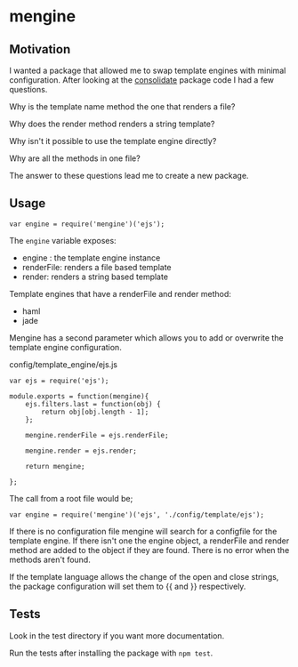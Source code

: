 # mengine

## Motivation

I wanted a package that allowed me to swap template engines with minimal configuration.
After looking at the [consolidate](https://www.npmjs.org/package/consolidate) package code I had a few questions.

Why is the template name method the one that renders a file?

Why does the render method renders a string template?

Why isn't it possible to use the template engine directly?

Why are all the methods in one file?

The answer to these questions lead me to create a new package.

## Usage

    var engine = require('mengine')('ejs');

The `engine` variable exposes:

- engine : the template engine instance
- renderFile: renders a file based template
- render: renders a string based template

Template engines that have a renderFile and render method:

- haml
- jade



Mengine has a second parameter which allows you to add or overwrite the template engine configuration.

config/template_engine/ejs.js

    var ejs = require('ejs');

    module.exports = function(mengine){
        ejs.filters.last = function(obj) {
            return obj[obj.length - 1];
        };

        mengine.renderFile = ejs.renderFile;

        mengine.render = ejs.render;

        return mengine;

    };

The call from a root file would be;

    var engine = require('mengine')('ejs', './config/template/ejs');

If there is no configuration file mengine will search for a configfile for the template engine.
If there isn't one the engine object, a renderFile and render method are added to the object if they are found.
There is no error when the methods aren't found.

If the template language allows the change of the open and close strings, the package configuration will set them to {{ and }} respectively.

## Tests

Look in the test directory if you want more documentation.

Run the tests after installing the package with `npm test`.